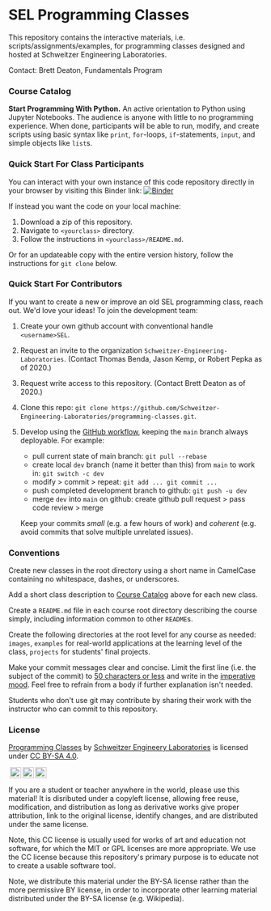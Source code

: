 # SEL Programming Classes
This repository contains the interactive materials, i.e.
scripts/assignments/examples, for programming classes designed and hosted at
Schweitzer Engineering Laboratories.

Contact: Brett Deaton, Fundamentals Program


### Course Catalog

**Start Programming With Python.** An active orientation to Python using Jupyter
Notebooks. The audience is anyone with little to no programming experience.
When done, participants will be able to run, modify, and create scripts
using basic syntax like `print`, `for`-loops, `if`-statements, `input`,
and simple objects like `list`s.


### Quick Start For Class Participants
You can interact with your own instance of this code repository directly
in your browser by visiting this Binder link:
[![Binder](https://mybinder.org/badge_logo.svg)](https://mybinder.org/v2/gh/Schweitzer-Engineering-Laboratories/programming-classes/main)

If instead you want the code on your local machine:
1. Download a zip of this repository.
2. Navigate to `<yourclass>` directory.
3. Follow the instructions in `<yourclass>/README.md`.

Or for an updateable copy with the entire version history, follow the
instructions for `git clone` below.


### Quick Start For Contributors
If you want to create a new or improve an old SEL programming class, reach out.
We'd love your ideas! To join the development team:
1. Create your own github account with conventional handle `<username>SEL`.
2. Request an invite to the organization `Schweitzer-Engineering-Laboratories`.
   (Contact Thomas Benda, Jason Kemp, or Robert Pepka as of 2020.)
3. Request write access to this repository. (Contact Brett Deaton as of 2020.)
4. Clone this repo:
   `git clone https://github.com/Schweitzer-Engineering-Laboratories/programming-classes.git`.
5. Develop using the
   [GitHub workflow](https://guides.github.com/introduction/flow/),
   keeping the `main` branch always deployable. For example:

   * pull current state of main branch:
     `git pull --rebase`
   * create local `dev` branch (name it better than this) from `main` to work in:
     `git switch -c dev`
   * modify > commit > repeat:
     `git add ... git commit ...`
   * push completed development branch to github:
     `git push -u dev`
   * merge `dev` into `main` on github:
     create github pull request > pass code review > merge

   Keep your commits *small* (e.g. a few hours of work) and
   *coherent* (e.g. avoid commits that solve multiple unrelated issues).


### Conventions
Create new classes in the root directory using a short name in CamelCase
containing no whitespace, dashes, or underscores.

Add a short class description to [Course Catalog](#course-catalog) above for
each new class.

Create a `README.md` file in each course root directory describing the course
simply, including information common to other `README`s.

Create the following directories at the root level for any course as needed:
`images`, `examples` for real-world applications at the learning level of the
class, `projects` for students' final projects.

Make your commit messages clear and concise. Limit the first line
(i.e. the subject of the commit) to
[50 characters or less](https://chris.beams.io/posts/git-commit/#limit-50) and
write in the
[imperative mood](https://chris.beams.io/posts/git-commit/#imperative).
Feel free to refrain from a body if further explanation isn't needed.

Students who don't use git may contribute by sharing their work with the
instructor who can commit to this repository.


### License
[Programming Classes](https://github.com/Schweitzer-Engineering-Laboratories/programming-classes)
by [Schweitzer Engineery Laboratories](https://selinc.com/) is licensed under
[CC BY-SA 4.0](https://creativecommons.org/licenses/by-sa/4.0).

<a rel="licenseICON" href="https://creativecommons.org/licenses/by-sa/4.0"><img style="height:22px!important;margin-left:3px;vertical-align:text-bottom;" src="https://mirrors.creativecommons.org/presskit/icons/cc.svg?ref=chooser-v1" /><img style="height:22px!important;margin-left:3px;vertical-align:text-bottom;" src="https://mirrors.creativecommons.org/presskit/icons/by.svg?ref=chooser-v1" /><img style="height:22px!important;margin-left:3px;vertical-align:text-bottom;" src="https://mirrors.creativecommons.org/presskit/icons/sa.svg?ref=chooser-v1" /></a>
</p>

If you are a student or teacher anywhere in the world, please use this material!
It is disributed under a copyleft license, allowing free reuse, modification,
and distribution as long as derivative works give proper attribution,
link to the original license, identify changes, and are distributed under the
same license.

Note, this CC license is usually used for works of art and education not
software, for which the MIT or GPL licenses are more appropriate.
We use the CC license because this repository's primary purpose is to educate
not to create a usable software tool.

Note, we distribute this material under the BY-SA license rather than the
more permissive BY license, in order to incorporate other learning material
distributed under the BY-SA license (e.g. Wikipedia).
